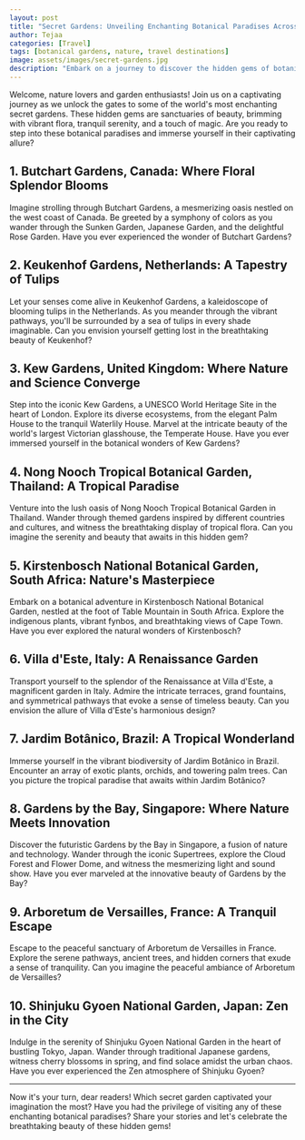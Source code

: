 ```yaml
---
layout: post
title: "Secret Gardens: Unveiling Enchanting Botanical Paradises Across the Globe"
author: Tejaa
categories: [Travel]
tags: [botanical gardens, nature, travel destinations]
image: assets/images/secret-gardens.jpg
description: "Embark on a journey to discover the hidden gems of botanical paradises around the world. Explore enchanting secret gardens filled with colorful blooms, peaceful serenity, and awe-inspiring natural beauty."
---
```


Welcome, nature lovers and garden enthusiasts! Join us on a captivating journey as we unlock the gates to some of the world's most enchanting secret gardens. These hidden gems are sanctuaries of beauty, brimming with vibrant flora, tranquil serenity, and a touch of magic. Are you ready to step into these botanical paradises and immerse yourself in their captivating allure?

## 1. Butchart Gardens, Canada: Where Floral Splendor Blooms

Imagine strolling through Butchart Gardens, a mesmerizing oasis nestled on the west coast of Canada. Be greeted by a symphony of colors as you wander through the Sunken Garden, Japanese Garden, and the delightful Rose Garden. Have you ever experienced the wonder of Butchart Gardens?

## 2. Keukenhof Gardens, Netherlands: A Tapestry of Tulips

Let your senses come alive in Keukenhof Gardens, a kaleidoscope of blooming tulips in the Netherlands. As you meander through the vibrant pathways, you'll be surrounded by a sea of tulips in every shade imaginable. Can you envision yourself getting lost in the breathtaking beauty of Keukenhof?

## 3. Kew Gardens, United Kingdom: Where Nature and Science Converge

Step into the iconic Kew Gardens, a UNESCO World Heritage Site in the heart of London. Explore its diverse ecosystems, from the elegant Palm House to the tranquil Waterlily House. Marvel at the intricate beauty of the world's largest Victorian glasshouse, the Temperate House. Have you ever immersed yourself in the botanical wonders of Kew Gardens?

## 4. Nong Nooch Tropical Botanical Garden, Thailand: A Tropical Paradise

Venture into the lush oasis of Nong Nooch Tropical Botanical Garden in Thailand. Wander through themed gardens inspired by different countries and cultures, and witness the breathtaking display of tropical flora. Can you imagine the serenity and beauty that awaits in this hidden gem?

## 5. Kirstenbosch National Botanical Garden, South Africa: Nature's Masterpiece

Embark on a botanical adventure in Kirstenbosch National Botanical Garden, nestled at the foot of Table Mountain in South Africa. Explore the indigenous plants, vibrant fynbos, and breathtaking views of Cape Town. Have you ever explored the natural wonders of Kirstenbosch?

## 6. Villa d'Este, Italy: A Renaissance Garden

Transport yourself to the splendor of the Renaissance at Villa d'Este, a magnificent garden in Italy. Admire the intricate terraces, grand fountains, and symmetrical pathways that evoke a sense of timeless beauty. Can you envision the allure of Villa d'Este's harmonious design?

## 7. Jardim Botânico, Brazil: A Tropical Wonderland

Immerse yourself in the vibrant biodiversity of Jardim Botânico in Brazil. Encounter an array of exotic plants, orchids, and towering palm trees. Can you picture the tropical paradise that awaits within Jardim Botânico?

## 8. Gardens by the Bay, Singapore: Where Nature Meets Innovation

Discover the futuristic Gardens by the Bay in Singapore, a fusion of nature and technology. Wander through the iconic Supertrees, explore the Cloud Forest and Flower Dome, and witness the mesmerizing light and sound show. Have you ever marveled at the innovative beauty of Gardens by the Bay?

## 9. Arboretum de Versailles, France: A Tranquil Escape

Escape to the peaceful sanctuary of Arboretum de Versailles in France. Explore the serene pathways, ancient trees, and hidden corners that exude a sense of tranquility. Can you imagine the peaceful ambiance of Arboretum de Versailles?

## 10. Shinjuku Gyoen National Garden, Japan: Zen in the City

Indulge in the serenity of Shinjuku Gyoen National Garden in the heart of bustling Tokyo, Japan. Wander through traditional Japanese gardens, witness cherry blossoms in spring, and find solace amidst the urban chaos. Have you ever experienced the Zen atmosphere of Shinjuku Gyoen?

---
 
Now it's your turn, dear readers! Which secret garden captivated your imagination the most? Have you had the privilege of visiting any of these enchanting botanical paradises? Share your stories and let's celebrate the breathtaking beauty of these hidden gems!

